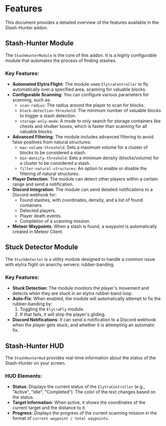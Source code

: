 # Features

This document provides a detailed overview of the features available in the Stash-Hunter addon.

## Stash-Hunter Module

The `StashHunterModule` is the core of this addon. It is a highly configurable module that automates the process of finding stashes.

### Key Features:

-   **Automated Elytra Flight**: The module uses `ElytraController` to fly automatically over a specified area, scanning for valuable blocks.
-   **Configurable Scanning**: You can configure various parameters for scanning, such as:
    -   `scan-radius`: The radius around the player to scan for blocks.
    -   `block-detection-threshold`: The minimum number of valuable blocks to trigger a stash detection.
    -   `storage-only-mode`: A mode to only search for storage containers like chests and shulker boxes, which is faster than scanning for all valuable blocks.
-   **Advanced Filtering**: The module includes advanced filtering to avoid false positives from natural structures:
    -   `max-volume-threshold`: Sets a maximum volume for a cluster of blocks to be considered a stash.
    -   `min-density-threshold`: Sets a minimum density (blocks/volume) for a cluster to be considered a stash.
    -   `filter-natural-structures`: An option to enable or disable the filtering of natural structures.
-   **Player Detection**: The module can detect other players within a certain range and send a notification.
-   **Discord Integration**: The module can send detailed notifications to a Discord webhook for:
    -   Found stashes, with coordinates, density, and a list of found containers.
    -   Detected players.
    -   Player death events.
    -   Completion of a scanning mission.
-   **Meteor Waypoints**: When a stash is found, a waypoint is automatically created in Meteor Client.

## Stuck Detector Module

The `StuckDetector` is a utility module designed to handle a common issue with elytra flight on anarchy servers: rubber-banding.

### Key Features:

-   **Stuck Detection**: The module monitors the player's movement and detects when they are stuck in an elytra rubber-band loop.
-   **Auto-Fix**: When enabled, the module will automatically attempt to fix the rubber-banding by:
    1.  Toggling the `ElytraFly` module.
    2.  If that fails, it will stop the player's gliding.
-   **Discord Notifications**: It can send a notification to a Discord webhook when the player gets stuck, and whether it is attempting an automatic fix.

## Stash-Hunter HUD

The `StashHunterHud` provides real-time information about the status of the Stash-Hunter on your screen.

### HUD Elements:

-   **Status**: Displays the current status of the `ElytraController` (e.g., "Active", "Idle", "Completed"). The color of the text changes based on the status.
-   **Target Information**: When active, it shows the coordinates of the current target and the distance to it.
-   **Progress**: Displays the progress of the current scanning mission in the format of `current waypoint / total waypoints`.
